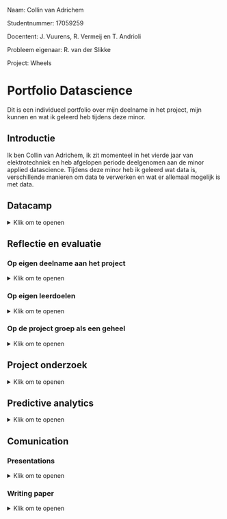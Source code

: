 Naam: Collin van Adrichem

Studentnummer: 17059259

Docentent: J. Vuurens, R. Vermeij en T. Andrioli

Probleem eigenaar: R. van der Slikke

Project: Wheels

# Portfolio Datascience
Dit is een individueel portfolio over mijn deelname in het project, mijn kunnen en wat ik geleerd heb tijdens deze minor.

## Introductie
Ik ben Collin van Adrichem, ik zit momenteel in het vierde jaar van elektrotechniek en heb afgelopen periode deelgenomen aan de minor applied datascience. Tijdens deze minor heb ik geleerd wat data is, verschillende manieren om data te verwerken en wat er allemaal mogelijk is met data. 
## Datacamp

<details>
  <summary>Klik om te openen</summary>
  Gedurende deze minor stond de programeertaal Phyton centraal. Om deze taal meer onder de knie te krijgen heeft iedereen tijdens de minor een online cursussen phyton coderen   gevolgd via Datacamp. Bij deze cursus stonden de volgende onderwerpen centraal: het omgaan met panda dataframes, het visualiseren van data, data preparation en het toepassen en valideren van verschillende machine learning modellen.
  
  Ik had redelijk wat moeite met deze cursussen phyton. Coderen is nooit mijn sterkste kant geweest toch vind ik het erg interresant en wil ik er graag beter in worden. 
</details>

## Reflectie en evaluatie

### Op eigen deelname aan het project
<details>
  <summary>Klik om te openen</summary>
  
</details>

### Op eigen leerdoelen
<details>
  <summary>Klik om te openen</summary>
  
</details>

### Op de project groep als een geheel
<details>
  <summary>Klik om te openen</summary>
  
</details>

## Project onderzoek


<details>
  <summary>Klik om te openen</summary>
  
  
### Defenitie van opdracht
  
Fitness trackers en health apps worden steeds populairder onder de sporters. Iedere dag je hoeveelheid stappen bijhouden of kijken hoeveel calorieën je hebt verbrand tijdens een workout. Deze trackers worden veel al gebruikt bij hardlopen en wielrennen, maar ook bij sporten als rugby, voetbal en hockey. Bij al deze sporten geeft de tracker een duidelijk beeld over de prestaties van de gebruiker. Helaas zijn bijna alle trackers gemaakt voor non rolstoel gebruikers. Aangezien ze bijna allemaal gebaseerd zijn op het tellen van stappen. Maar zoals een rolstoel athleet in een onderzoek zei "But, I don't take steps". Misschien bied het gebruik van IMU sensors in combinatie met machinelearning een uitkomst voor hun. Dit is exact waar ons project zich op focust

Voor ons project zullen wij ons gaan focussen op het detecteren van bewegingen in rolstoelbasketbal met behulp van IMU opnames. Om voor ons zelf een duidelijk beeld te schetsen waar wij heen willen met dit project, hebben wij een plan van aanpak geschreven. Zie [Plan van Aanpak](Documentatie/Planofapproach.pdf). Hierin heb ik onderandere de onderzoeks vraag met deelvragen bedacht en opgesteld. Deze luiden als volgt:

- How can IMU data be used to identify wheelchair basketball-specific movements?
    - Which form of data processing will be used?
    - Which specific movements can be detected?
    - Which sensor data is used for each movement?
    - Can movements be used to predict fatigue?
    - Can movements be used to detect overload? These sub question will help us to get an answer to the main research question.

### Evaluatie

  In de loop van het project kwamen we er toch achter dat we niet genoeg tijd zouden hebben om alle subquestions te kunnen beantwoorden. Daarom hebben we besloten om de onderzoeksvraag en deelvragen aan te passen voor de research paper. Dit resulteerde in de volgende onderzoeks- en deel vragen:
  
- Can an RFC and a RNN be used to classify sprints in partially defined IMU recordings?
    - Which form of data processing will be used?
    - Which sensor data is used to detect a sprint?

  Deze vragen worden duidelijk beantwoord in onze [research paper](Documentatie/Research_Paper_Project_Wheels_V1.pdf). Maar dit is maar een deel van wat er allemaal mogelijk is met machine learning in combinatie met IMU sensor data. Ons onderzoek is compleet gefocust geweest op het detecteren van sprints, maar ons machine learning model zou ook andere eenvoudige bewegingen als rotaties en botsingen kunnen detecteren. Maar voor dit mogelijk is, zal net als bij de sprints, de data set uitgebreid moeten worden met meer positive data punten van deze bewegingen. Wanneer ook deze bewegingen gedetecteerd kunnen worden is het zelfs mogelijk om deze te combineren om complexere bewegingen in het spel te vinden. Zoals bijvoorbeeld de combinatie van rotaties en sprints om te bepalen of er aangevallen of verdedigd wordt. Maar dingen als vermoeitheid of uitputting kunnen voorspeld worden aan de hand van de afname van de hoeveelheid sprints en de afname in sprint topsnelheid. Dit kan trainers en coaches helpen bij het zien wanneer een speler gewisseld moet worden.
  
  Naast dieper in de sport wereld gaan met deze techniek van beweging detectie, kan het ook gebruikt worden op medisch gebied. Door de dagelijkse beweging van een patient in een rolstoel bij te houden, kan de gezondheid en het herstel van deze patient bijgehouden worden. Zo zijn er meerdere doeleinde waarin dit onderzoek als goede basis kan dienen. Wij hopen dan ook als project groep, dat iemand het stokje van ons overneemt en door gaat met een van deze ideeën.
  
  ### Conclusies
  
  TIjdens dit project is er onderzoek gedaan naar hoe machinelearning sprints kan detecteren uit deels gedefinieerde IMU sensor data. Tijdens dit onderzoek zijn meerdere modellen gebouwd, toegepast en getest. Na het testen van alle modellen bleek dat de RFC en de RNN het best gebruikt kunnen worden bij het classificeren van sprints. Tijdens dit project bleek dat de deels gedefinieerde sensor data wel voor wat problemen zorgde. Deze dataset is dan ook uitgebreid met meer positieve datapunten toe tevoegen. Deze datapunten zijn gevonden door de false positives van de RNN en de RFC te vergelijken met elkaar en met de video om er achter te komen of deze eigenlijk true positives zijn. Met deze techniek is de dataset uitgebreid van maar 2.3% positieve datapunten voor sprints naar 17.1%. Door deze verbeterde dataset, kon het RFC model 90.4% van alle getagde sprints met een precisie van 89% detecteren in de train/valideer dataset. Om zeker te zijn dat het model werkte, is het model ook gevoed met een compleet onbekende test set. Het RFC model kon sprints uit deze dataset detecteren met een precisie van 91.67%. De recall is onbekend aangezien deze dataset ongedefinieerd was. Dit resultaat bewijst dat het mogelijk is om sprints te classificeren uit deels gedefinieerde IMU sensor data met een RFC en een RNN.
  
  ###Planning
  
  Tijdens het hele project is er gebruikt gemaakt van scrum in Azure devops, zie https://dev.azure.com/Wheeeeeeeeeeeeeeels/wheels/_boards/board/t/wheels%20Team/Stories_m_. Iedere dag werd de dag gestart om 9:30 met een stand-up meeting, hier werd besproken wat iedereen de dag er voor gedaan had, of er nog complicaties opgetreden waren en wat ze vandaag gaan doen. Dit zorgde er voor dat iedereen up to date was met waar de rest mee bezig was en gaf een makkelijk instap moment om om hulp te vragen als je ergens tegen aan liep. Gedurende het hele project werkte we met sprints van 2 weken. Aan het eind van deze twee weken hadden we een retrospective en plande we wat er de volgende sprint gedaan moest worden. Tijdens deze retrospective bespraken we wat we wilde behouden, waarmee we wilde stoppen en wat we wilde verbeteren in het process van ons project. Bij het plannen van de volgende sprint maakte we gezamelijk de userstories en gebruikte we "scrum poker" om samen te bepalen hoeveel werk iedere userstory is. Het besluit van het gebruiken van scrum poker is genomen nadat we het idee hadden dat niet iedereen even veel werk verrichte. Voor het plannen van de internal en external presentations hadden wij een rouleringssysteem waarbij iedereen minimaal 2 keer aan de beurt was.

  
</details>





## Predictive analytics
<details>
  <summary>Klik om te openen</summary>
  
  ### Model selecteren

  #### Decision Tree
  
  De verkregen datasets voor het project wheels bestond uit deels verwerkte IMU (Inertial Measurement Unit) data. Dit deels verwerkte houd in dat er features waren met raw sensor data maar ook een aantal al berekende features zoals bijvoorbeeld acceleration en rotation angle. Tijdens mijn onderzoek naar een geschikt model ben ik opzoek gegaan naar papers die IMU data verwerkte met gebruik van de voor mij en de project groep al bekende machine learning modellen, destijds K nearest neighbors Decision tree, SVM logistic regresion:
  https://ieeexplore.ieee.org/abstract/document/8646253. Deze paper classifiseerd bewegingen van een exoskelet door middel van een Decision Tree. 
  https://ieeexplore.ieee.org/abstract/document/8323826. Deze paperclassifiseerd IMU data door middel van machine learning. In deze paper vergelijken ze, statistical technique, SVM en decision tree. uit deze vergelijking blijkt dat de Decision Tree het beste gebruikt kan worden voor het classificeren van IMU data.
  
  #### Random Forest Classifier (RFC
  
 Na het ontwerpen en tunen van de Decision Tree waren we als groep nog niet tevreden met het resultaat dus besloten we verder te zoeken. op dit moment stuite wij op onderzoeken over RFC en zijn hier dieper op in gegaan.  
  https://ieeexplore.ieee.org/abstract/document/7962153	Deze paper vergelijkt de Decision Tree met de RFC. Hier uit komt naar voren dat de decision tree erg sterk is bij het classificeren van patronen maar ook snel overfit bij en grote dataset. Door een RFC te gebruiken, wat in feite "een bos van decision trees" is behoud je het sterke classificeren maar voorkom je het overfitten door de dataset te verdelen over meedere Decision Trees.
  https://ieeexplore.ieee.org/abstract/document/9393014. Deze paper vergelijkt traditionele manieren van beweging detectie met het gebruik van een RFC. Op vele aspecten wint de RFC van de traditionele technieken.
  Gezien de grote van de data set en de veel belovende onderzoeken heb ik besloten om de RFC uit te werken en te tunen.
  
  #### Conclusie
  
  Uit onderzoek blijkt dat beide modellen worden veel gebruikt in het herkennnen en classifiseren van van bewegingen uit IMU sensor data. Gezien Mijn dataset ook uit IMU sensor data bestaat, heb ik belsoten om beide modellen te bouwen en te tunen. Om er achter te komen welk model het beste werkte voor mijn dataset heb ik ze vergeleken op accuracy, precision en recall.
  
  ### Model configureren
  
  #### Decision Tree
  Na dat ik het besluit genomen had om de Decision Tree te gaan gebruiken moest deze geprogrameerd worden. Gelukkig hadden we net uitleg over dit model gehad in de les en was er redelijk veel over te vinden online. Na het een en ander geprobeerd te hebben heb ik de volgende code geschreven: [Decision Tree](Models/Decision_tree_sprint_detection.ipynb). Dit model ontvangt de dataset in chunks van 1 seconde met een overlapping van 0.5 seconde. Deze waarden zijn gekozen gezien sprints nooit korter dan 1 seconde duren. Deze waarden staan vast voor alle modellen die gemaakt worden voor dit project. Op deze manier zijn de modellen eenvoudig met elkaar te vergelijken. Dit model bepaalt dus iedere seconde of er gesprint wordt of niet.
  
  #### Random Forest Classifier (RFC)
  Gezien de Decision Tree niet de gewenste resultaten liet zien is de RFC geprogrameerd. Deze liet bij de eerste versie al veel belovende resultaten zien dus ben ik verder gegaan met het uitbreiden en tunen van dit model en hebben we als groep besloten de Decision tree te laten voor wat het was. Ook dit model ontvangt de dataset in chunks van 1 seconde met een overlap van 0.5 seconde. De basis code was uitgebreid door Daan zijn data preparator, die automatisch alle features door geeft als max of mean waarde en de door mij toegevoegde quarter split, die er voor zorgt dat alleen de data die terug te vinden is in de video in het model gestopt wordt. De uiteindelijke code die dit is de uiteindelijke code die dit opleverde: [RFC](Models/RandomForrestCLassifier_sprint_detection.ipynb). Dit is ook het uiteindelijke model dat opgeleverd wordt aan de probleem eigenaar.
  
  ### Model trainen
  
  Ik heb zowel de Decision Tree als de RFC getrained met de dataset van 1 gekozen speler die de rest van de projectgroep ook gebruikt om resultaten te kunnen vergelijken. Ik had de dataset in 2 delen opgesplitst een train en een valideer onderdeel. In het begin van de train fase was de dataset verdeeld in 80% train en 20% valideer. Nadat besloten was dat we alleen nog verder zouden gaan met de RFC en ik de quartersplit functie gebouwd had, is de dataset opgedeeld in 75% train en 25% valideer. Dit was een stuk logischer en eenvoudiger gezien de quarter split functie de data al opdeeld in de vier gespeelde kwarten van de wedstrijd. Tijdens het trainen van de modellen is gridsearch gebruikt om de beste hyper parameters bij de gekozen features te vinden, daarbij is de variance tussen de accuracy van de training en valideer set zo laag mogelijk gehouden om overfitting te voorkomen.
  
  ### Evalueer model
  na het trainen van de modellen moesten de resultaten geëvalueerd worden. Helaas zaten hier wel nog wat haken en ogen aan. De verkregen dataset was namelijk niet compleet. Niet alle sprints waren getagged namelijk. Dit betekende dat de modellen niet op de standaard manier geëvalueerd konden worden. Daarom had martijn de volgende code geschreven: [Positives Visualization](Data Visualisatie/Machine_Learning_Control_With_all_data.ipynb). Deze code visualiseerd alle positives (true en false) in grafieken. Vervolgens heb ik deze grafieken vergeleken met de video data om te bepalen of de grafiek een sprint weergaf of niet. indien dit het geval was heb ik in de code de begin en eind tijd van de sprint aan gegeven, was er geen sprint in de grafiek gaf ik een 'NaN' door in de code. Wanneer alle grafieken behandeld waren voegde de code de nieuw gevonden sprints toe aan de dataset. Dit proces heb ik 6 keer herhaald.
  Voor het evalueren van de modellen was de recall het belangrijkste van deze variabele wist ik zeker dat deze correct was. Voor beide modellen heb ik een confusion matrices gemaakt van de resultaten van de valideer dataset. Deze confusion matrices gebruikte ik om vervolgens de modellen met elkaar te vergelijken. Hier onder vind u een tabel met daarin de accuracy, precision en recall score voor het detecteren van sprints:
  
| Models | Recall  | Precision  | Accuracy |
| :---:   | :-: | :-: | :-: |
| Decision Tree | 0.92 | 0.51| 0.91 |
| RFC | 0.98 | 0.94| 0.96 |
  
  In de tabel hierboven is duidelijk te zien dat de RFC een stuk beter werkt dan de decision tree. Daarom heb ik gekozen om verder te gaan met dit model en deze met de RNN van martijn te gaan vergelijken.
 
  ###Model uitkomst visualiseren
  Om de uitkomst van de modellen duidelijk in beeld te krijgen is er bij beide modellen een confusion matrix geplot en de accuracy, precision en recall score geprint zie [Decision Tree](Models/Decision_tree_sprint_detection.ipynb) en [RFC](Models/RandomForrestCLassifier_sprint_detection.ipynb).

</details>



## Comunication

### Presentations
<details>
  <summary>Klik om te openen</summary>
  Ik heb in totaal 3 presentaties gemaakt en gegeven waarvan 1 internal en 2 external
  
</details>

### Writing paper
<details>
  <summary>Klik om te openen</summary>
  
  Voor dit onderdeel heb ik veel werk geleverd. Voor de research paper heb ik de volgende dingen gedaan:
  
  - Het template gemaakt met hierbij een korte beschrijving wat er in de hoofdstukken moet komen.
  - Voor versie 0.5
    - De data set beschreven.
    - Random Forest Clasifier beschreven, Decision Tree beschreven, Recurrent Neural Network beschreven, Convolutional Neural network beschreven.
    - Het test onderdeel beschreven.
  - Voor versie 1
    - de abstract beschreven
    - de Dataset beschreven
  
</details>
